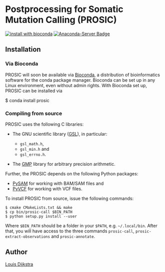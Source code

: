 # Postprocessing for Somatic Mutation Calling (PROSIC)

[![install with bioconda](https://img.shields.io/badge/install%20with-bioconda-brightgreen.svg?style=flat-square)](http://bioconda.github.io/recipes/prosic/README.html)
[![Anaconda-Server Badge](https://anaconda.org/bioconda/prosic/badges/downloads.svg)](http://bioconda.github.io/recipes/prosic/README.html)

## Installation

### Via Bioconda

PROSIC will soon be available via [Bioconda](https://bioconda.github.io), a distribution
of bioinformatics software for the conda package manager.
Bioconda can be set up in any Linux environment, even without admin rights.
With Bioconda set up, PROSIC can be installed via

  $ conda install prosic

### Compiling from source

PROSIC uses the following C libraries:

* The GNU scientific library ([GSL](http://www.gnu.org/software/gsl/)), in particular:
	* `gsl_math.h`,
	* `gsl_min.h` and
	* `gsl_errno.h`.

* The [GMP](https://gmplib.org/) library for arbitrary precision arithmetic.

Further, the PROSIC depends on the following Python packages:

* [PySAM](https://code.google.com/p/pysam/) for working with BAM/SAM files and
* [PyVCF](https://github.com/jamescasbon/PyVCF) for working with VCF files.

To install PROSIC from source, issue the following commands:

	$ cmake CMakeLists.txt && make
	$ cp bin/prosic-call $BIN_PATH
	$ python setup.py install --user

Where `$BIN_PATH` should be a folder in your `$PATH`, e.g. `~/.local/bin`.
After that, you will have access to the three commands `prosic-call`,
`prosic-extract-observations` and `prosic-annotate`.


## Author

[Louis Dijkstra](https://github.com/louisdijkstra)
